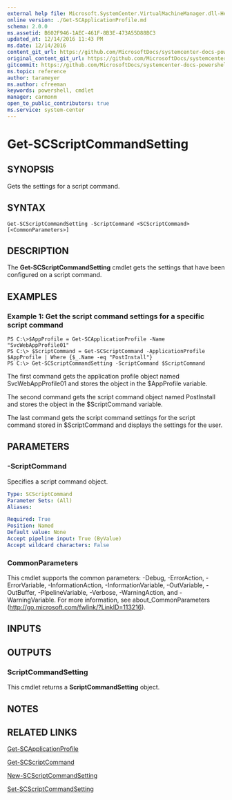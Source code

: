 ```yaml
---
external help file: Microsoft.SystemCenter.VirtualMachineManager.dll-Help.xml
online version: ./Get-SCApplicationProfile.md
schema: 2.0.0
ms.assetid: B602F946-1AEC-461F-8B3E-473A55D88BC3
updated_at: 12/14/2016 11:43 PM
ms.date: 12/14/2016
content_git_url: https://github.com/MicrosoftDocs/systemcenter-docs-powershell/blob/master/systemcenter-cmdlets/SystemCenter2016/VirtualMachineManager/v1.0/Get-SCScriptCommandSetting.md
original_content_git_url: https://github.com/MicrosoftDocs/systemcenter-docs-powershell/blob/master/systemcenter-cmdlets/SystemCenter2016/VirtualMachineManager/v1.0/Get-SCScriptCommandSetting.md
gitcommit: https://github.com/MicrosoftDocs/systemcenter-docs-powershell/blob/96cd9bd2780eb6b78c540fa00d3b8a4313e3ed40/systemcenter-cmdlets/SystemCenter2016/VirtualMachineManager/v1.0/Get-SCScriptCommandSetting.md
ms.topic: reference
author: tarameyer
ms.author: cfreeman
keywords: powershell, cmdlet
manager: carmonm
open_to_public_contributors: true
ms.service: system-center
---
```


# Get-SCScriptCommandSetting

## SYNOPSIS
Gets the settings for a script command.

## SYNTAX

```
Get-SCScriptCommandSetting -ScriptCommand <SCScriptCommand> [<CommonParameters>]
```

## DESCRIPTION
The **Get-SCScriptCommandSetting** cmdlet gets the settings that have been configured on a script command.

## EXAMPLES

### Example 1: Get the script command settings for a specific script command
```
PS C:\>$AppProfile = Get-SCApplicationProfile -Name "SvcWebAppProfile01"
PS C:\> $ScriptCommand = Get-SCScriptCommand -ApplicationProfile $AppProfile | Where {$_.Name -eq "PostInstall"}
PS C:\> Get-SCScriptCommandSetting -ScriptCommand $ScriptCommand
```

The first command gets the application profile object named SvcWebAppProfile01 and stores the object in the $AppProfile variable.

The second command gets the script command object named PostInstall and stores the object in the $ScriptCommand variable.

The last command gets the script command settings for the script command stored in $ScriptCommand and displays the settings for the user.

## PARAMETERS

### -ScriptCommand
Specifies a script command object.

```yaml
Type: SCScriptCommand
Parameter Sets: (All)
Aliases: 

Required: True
Position: Named
Default value: None
Accept pipeline input: True (ByValue)
Accept wildcard characters: False
```

### CommonParameters
This cmdlet supports the common parameters: -Debug, -ErrorAction, -ErrorVariable, -InformationAction, -InformationVariable, -OutVariable, -OutBuffer, -PipelineVariable, -Verbose, -WarningAction, and -WarningVariable. For more information, see about_CommonParameters (http://go.microsoft.com/fwlink/?LinkID=113216).

## INPUTS

## OUTPUTS

### ScriptCommandSetting
This cmdlet returns a **ScriptCommandSetting** object.

## NOTES

## RELATED LINKS

[Get-SCApplicationProfile](xref:SystemCenter2016/VirtualMachineManager/v1.0/Get-SCApplicationProfile.md)

[Get-SCScriptCommand](xref:SystemCenter2016/VirtualMachineManager/v1.0/Get-SCScriptCommand.md)

[New-SCScriptCommandSetting](xref:SystemCenter2016/VirtualMachineManager/v1.0/New-SCScriptCommandSetting.md)

[Set-SCScriptCommandSetting](xref:SystemCenter2016/VirtualMachineManager/v1.0/Set-SCScriptCommandSetting.md)

